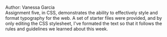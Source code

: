 Author: Vanessa Garcia
<br>
Assignment five, in CSS, demonstrates the ability to effectively style and format typography for the web. A set of starter files were provided, and by only editing the CSS stylesheet, I've formated the text so that it follows the rules and guidelines we learned about this week.
